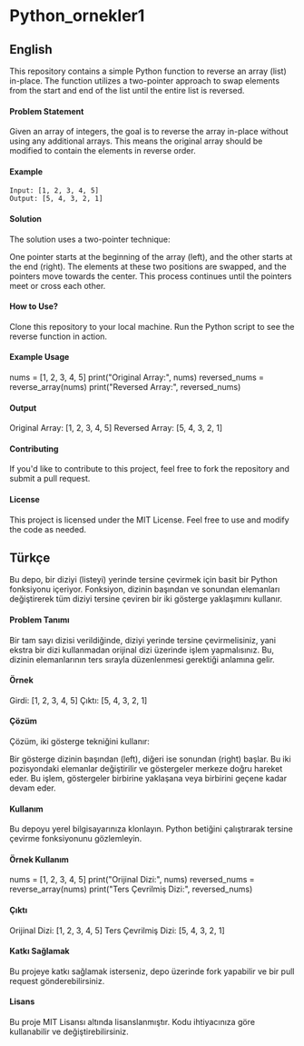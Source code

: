 # Python_ornekler1

## English

This repository contains a simple Python function to reverse an array (list) in-place. The function utilizes a two-pointer approach to swap elements from the start and end of the list until the entire list is reversed.

#### Problem Statement

Given an array of integers, the goal is to reverse the array in-place without using any additional arrays. This means the original array should be modified to contain the elements in reverse order.

#### Example

```
Input: [1, 2, 3, 4, 5]
Output: [5, 4, 3, 2, 1]
```



#### Solution
The solution uses a two-pointer technique:

One pointer starts at the beginning of the array (left), and the other starts at the end (right).
The elements at these two positions are swapped, and the pointers move towards the center.
This process continues until the pointers meet or cross each other.

#### How to Use?
Clone this repository to your local machine.
Run the Python script to see the reverse function in action.


#### Example Usage
nums = [1, 2, 3, 4, 5]
print("Original Array:", nums)
reversed_nums = reverse_array(nums)
print("Reversed Array:", reversed_nums)

#### Output
Original Array: [1, 2, 3, 4, 5]
Reversed Array: [5, 4, 3, 2, 1]

#### Contributing
If you'd like to contribute to this project, feel free to fork the repository and submit a pull request.

#### License
This project is licensed under the MIT License. Feel free to use and modify the code as needed.



## Türkçe

Bu depo, bir diziyi (listeyi) yerinde tersine çevirmek için basit bir Python fonksiyonu içeriyor. Fonksiyon, dizinin başından ve sonundan elemanları değiştirerek tüm diziyi tersine çeviren bir iki gösterge yaklaşımını kullanır.

#### Problem Tanımı
Bir tam sayı dizisi verildiğinde, diziyi yerinde tersine çevirmelisiniz, yani ekstra bir dizi kullanmadan orijinal dizi üzerinde işlem yapmalısınız. Bu, dizinin elemanlarının ters sırayla düzenlenmesi gerektiği anlamına gelir.

#### Örnek
Girdi: [1, 2, 3, 4, 5]
Çıktı: [5, 4, 3, 2, 1]


#### Çözüm
Çözüm, iki gösterge tekniğini kullanır:

Bir gösterge dizinin başından (left), diğeri ise sonundan (right) başlar.
Bu iki pozisyondaki elemanlar değiştirilir ve göstergeler merkeze doğru hareket eder.
Bu işlem, göstergeler birbirine yaklaşana veya birbirini geçene kadar devam eder.


#### Kullanım
Bu depoyu yerel bilgisayarınıza klonlayın.
Python betiğini çalıştırarak tersine çevirme fonksiyonunu gözlemleyin.


#### Örnek Kullanım
nums = [1, 2, 3, 4, 5]
print("Orijinal Dizi:", nums)
reversed_nums = reverse_array(nums)
print("Ters Çevrilmiş Dizi:", reversed_nums)


#### Çıktı
Orijinal Dizi: [1, 2, 3, 4, 5]
Ters Çevrilmiş Dizi: [5, 4, 3, 2, 1]

#### Katkı Sağlamak
Bu projeye katkı sağlamak isterseniz, depo üzerinde fork yapabilir ve bir pull request gönderebilirsiniz.

#### Lisans
Bu proje MIT Lisansı altında lisanslanmıştır. Kodu ihtiyacınıza göre kullanabilir ve değiştirebilirsiniz.





